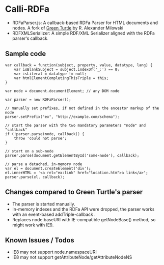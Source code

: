 Calli-RDFa
==========

* RDFaParser.js: A callback-based RDFa Parser for HTML documents and nodes. A fork of [Green Turtle](https://code.google.com/p/green-turtle/) by R. Alexander Milowski
* RDFXMLSerializer: A simple RDF/XML Serializer aligned with the RDFa parser's callback.

Sample code
-----------

    var callback = function(subject, property, value, datatype, lang) {
		var isBlankSubject = subject.indexOf('_:') == 0;
		var isLiteral = datatype != null;
		var htmlElementCompletingThisTriple = this;
	}
	
	var node = document.documentElement; // any DOM node

	var parser = new RDFaParser();

	// manually set prefixes, if not defined in the ancestor markup of the node
	parser.setPrefix("ex", "http://example.com/schema");

	// start the parser with the two mandatory parameters "node" and "callback"
	if (!parser.parse(node, callback)) {
		throw 'could not parse';
	}

	// start on a sub-node
	parser.parse(document.getElementById('some-node'), callback);

	// parse a detached, in-memory node
	var el = document.createElement('div');
	el.innerHTML = '<a rel="ex:link" href="location.htm">a link</a>';
	parser.parse(el, callback);



Changes compared to Green Turtle's parser
-----------------------------------------
* The parser is started manually.
* In-memory indexes and the RDFa API were dropped, the parser works with an event-based addTriple-callback .
* Replaces node.baseURI with IE-compatible getNodeBase() method, so might work with IE9.


Known Issues / Todos
------------
* IE8 may not support node.namespaceURI
* IE8 may not support getAttributeNode/getAttributeNodeNS
